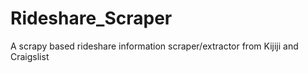 # Rideshare_Scraper
A scrapy based rideshare information scraper/extractor from Kijiji and Craigslist
